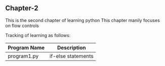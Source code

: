 ## Chapter-2
This is the second chapter of learning python
This chapter manily focuses on flow controls

Tracking of learning as follows:

| Program Name | Description |
| --- | --- |
| program1.py | if-else statements |
